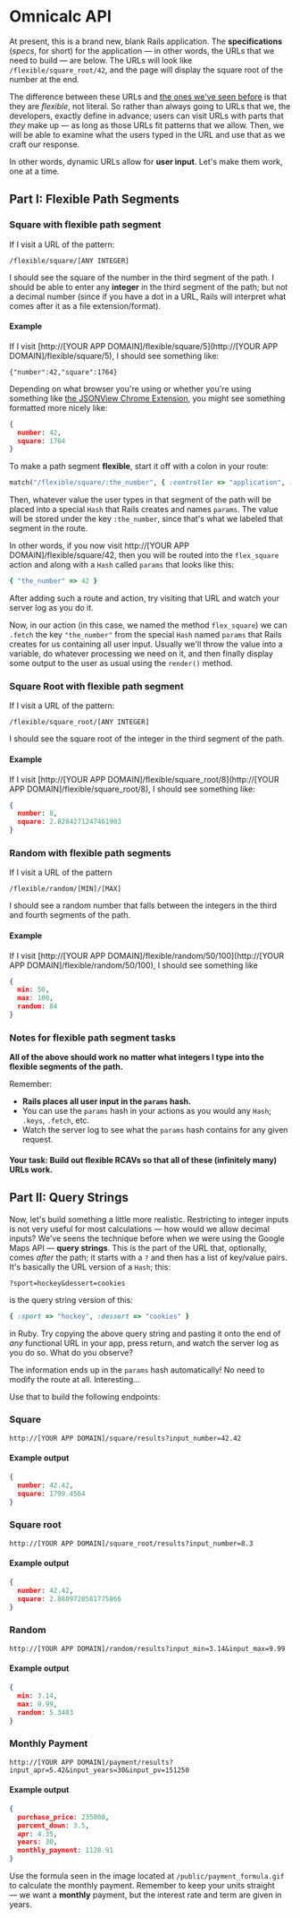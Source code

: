 # Omnicalc API

At present, this is a brand new, blank Rails application. The **specifications** (_specs_, for short) for the application — in other words, the URLs that we need to build — are below. The URLs will look like `/flexible/square_root/42`, and the page will display the square root of the number at the end.

The difference between these URLs and [the ones we've seen before](https://chapters.firstdraft.com/chapters/779) is that they are _flexible_, not literal. So rather than always going to URLs that we, the developers, exactly define in advance; users can visit URLs with parts that _they_ make up — as long as those URLs fit patterns that we allow. Then, we will be able to examine what the users typed in the URL and use that as we craft our response.

In other words, dynamic URLs allow for **user input**. Let's make them work, one at a time.

## Part I: Flexible Path Segments

### Square with flexible path segment

If I visit a URL of the pattern:

```
/flexible/square/[ANY INTEGER]
```

I should see the square of the number in the third segment of the path. I should be able to enter any **integer** in the third segment of the path; but not a decimal number (since if you have a dot in a URL, Rails will interpret what comes after it as a file extension/format).

#### Example

If I visit [http://[YOUR APP DOMAIN]/flexible/square/5](http://[YOUR APP DOMAIN]/flexible/square/5), I should see something like:

```
{"number":42,"square":1764}
```

Depending on what browser you're using or whether you're using something like [the JSONView Chrome Extension](https://chrome.google.com/webstore/detail/jsonview/chklaanhfefbnpoihckbnefhakgolnmc?hl=en), you might see something formatted more nicely like:

```json
{
  number: 42,
  square: 1764
}
```

To make a path segment **flexible**, start it off with a colon in your route:

```ruby
match("/flexible/square/:the_number", { :controller => "application", :action => "flex_square", :via => "get" })
```

Then, whatever value the user types in that segment of the path will be placed into a special `Hash` that Rails creates and names `params`. The value will be stored under the key `:the_number`, since that's what we labeled that segment in the route.

In other words, if you now visit http://[YOUR APP DOMAIN]/flexible/square/42, then you will be routed into the `flex_square` action and along with a `Hash` called `params` that looks like this:

```ruby
{ "the_number" => 42 }
```

After adding such a route and action, try visiting that URL and watch your server log as you do it.

Now, in our action (in this case, we named the method `flex_square`) we can `.fetch` the key `"the_number"` from the special `Hash` named `params` that Rails creates for us containing all user input. Usually we'll throw the value into a variable, do whatever processing we need on it, and then finally display some output to the user as usual using the `render()` method.

### Square Root with flexible path segment

If I visit a URL of the pattern:

```
/flexible/square_root/[ANY INTEGER]
```

I should see the square root of the integer in the third segment of the path.

#### Example

If I visit [http://[YOUR APP DOMAIN]/flexible/square_root/8](http://[YOUR APP DOMAIN]/flexible/square_root/8), I should see something like:

```json
{
  number: 8,
  square: 2.8284271247461903
}
```

### Random with flexible path segments

If I visit a URL of the pattern

```
/flexible/random/[MIN]/[MAX]
```

I should see a random number that falls between the integers in the third and fourth segments of the path.

#### Example

If I visit [http://[YOUR APP DOMAIN]/flexible/random/50/100](http://[YOUR APP DOMAIN]/flexible/random/50/100), I should see something like

```json
{
  min: 50,
  max: 100,
  random: 84
}
```

### Notes for flexible path segment tasks

**All of the above should work no matter what integers I type into the flexible segments of the path.**

Remember:

 - **Rails places all user input in the `params` hash.**
 - You can use the `params` hash in your actions as you would any `Hash`; `.keys`, `.fetch`, etc.
 - Watch the server log to see what the `params` hash contains for any given request.

#### Your task: Build out flexible RCAVs so that all of these (infinitely many) URLs work.

## Part II: Query Strings

Now, let's build something a little more realistic. Restricting to integer inputs is not very useful for most calculations — how would we allow decimal inputs? We've seens the technique before when we were using the Google Maps API — **query strings**. This is the part of the URL that, optionally, comes _after_ the path; it starts with a `?` and then has a list of key/value pairs. It's basically the URL version of a `Hash`; this:

```
?sport=hockey&dessert=cookies
```

is the query string version of this:

```ruby
{ :sport => "hockey", :dessert => "cookies" }
```

in Ruby. Try copying the above query string and pasting it onto the end of _any_ functional URL in your app, press return, and watch the server log as you do so. What do you observe?

The information ends up in the `params` hash automatically! No need to modify the route at all. Interesting...

Use that to build the following endpoints:

### Square

```
http://[YOUR APP DOMAIN]/square/results?input_number=42.42
```

#### Example output

```json
{
  number: 42.42,
  square: 1799.4564
}
```

### Square root

```
http://[YOUR APP DOMAIN]/square_root/results?input_number=8.3
```

#### Example output

```json
{
  number: 42.42,
  square: 2.8809720581775866
}
```

### Random

```
http://[YOUR APP DOMAIN]/random/results?input_min=3.14&input_max=9.99
```

#### Example output

```json
{
  min: 3.14,
  max: 9.99,
  random: 5.3403
}
```

### Monthly Payment

```
http://[YOUR APP DOMAIN]/payment/results?input_apr=5.42&input_years=30&input_pv=151250
```

#### Example output

```json
{
  purchase_price: 235000,
  percent_down: 3.5,
  apr: 4.35,
  years: 30,
  monthly_payment: 1128.91
}
```

Use the formula seen in the image located at `/public/payment_formula.gif` to calculate the monthly payment. Remember to keep your units straight — we want a **monthly** payment, but the interest rate and term are given in years.
